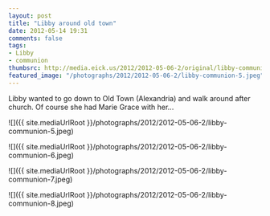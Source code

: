 ```yaml
---
layout: post
title: "Libby around old town"
date: 2012-05-14 19:31
comments: false
tags: 
- Libby
- communion
thumbsrc: http://media.eick.us/2012/2012-05-06-2/original/libby-communion-7.jpeg
featured_image: "/photographs/2012/2012-05-06-2/libby-communion-5.jpeg"
---
```

Libby wanted to go down to Old Town (Alexandria) and walk around after church.  Of course she had Marie Grace with her...



![]({{ site.mediaUrlRoot }}/photographs/2012/2012-05-06-2/libby-communion-5.jpeg)




![]({{ site.mediaUrlRoot }}/photographs/2012/2012-05-06-2/libby-communion-6.jpeg)




![]({{ site.mediaUrlRoot }}/photographs/2012/2012-05-06-2/libby-communion-7.jpeg)




![]({{ site.mediaUrlRoot }}/photographs/2012/2012-05-06-2/libby-communion-8.jpeg)

